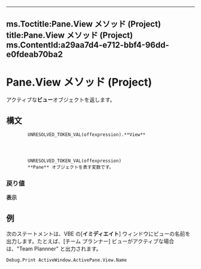 

---
ms.Toctitle:Pane.View メソッド (Project)
title:Pane.View メソッド (Project)
ms.ContentId:a29aa7d4-e712-bbf4-96dd-e0fdeab70ba2
---
# Pane.View メソッド (Project)




アクティブな**ビュー**オブジェクトを返します。

## 構文

            UNRESOLVED_TOKEN_VAL(offexpression).**View**




            UNRESOLVED_TOKEN_VAL(offexpression)
            **Pane** オブジェクトを表す変数です。

### 戻り値
**表示**





## 例
次のステートメントは、VBE の[**イミディエイト**] ウィンドウにビューの名前を出力します。たとえば、[チーム プランナー] ビューがアクティブな場合は、"Team Plannner" と出力されます。

```vba
Debug.Print ActiveWindow.ActivePane.View.Name
```






